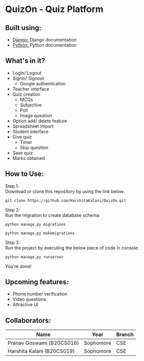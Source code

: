 # QuizOn - Quiz Platform

## Built using:
- [Django: ](https://www.djangoproject.com/start/) Django documentation
- [Python: ](https://www.python.org/doc/) Python documentation

## What's in it?
- Login/ Logout
- Signin/ Signout
  - Google authentication
- Teacher interface
- Quiz creation
  - MCQs
  - Subjective
  - Poll
  - Image question
- Option add/ delete feature
- Spreadsheet Import
- Student interface 
- Give quiz
  - Timer
  - Skip question
- Save quiz
- Marks obtained
  
## How to Use:
Step 1: \
Download or clone this repository by using the link below:
```
git clone https://github.com/HarshitaKalani/QuizOn.git
```
Step 2: \
Run the migration to create database schema:
```
python manage.py migrations
```
```
python manage.py makemigrations
```
Step 3: \
Run the project by executing the below piece of code in console:
```
python manage.py runserver
```
You're done!

## Upcoming features:
- Phone number verification
- Video questions
- Attractive UI

## Collaborators:
| Name | Year | Branch|
| ------------- | ------------- | ------------- |
| Pranav Goswami (B20CS016) | Sophomore  | CSE |
| Harshita Kalani (B20CS019)  | Sophomore  | CSE |



